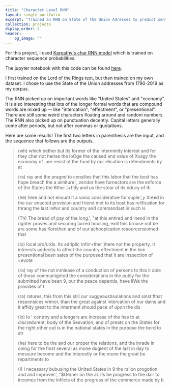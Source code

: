```yaml
---
title: "Character Level RNN"
layout: single-portfolio
excerpt: "Trained an RNN on State of the Union Adresses to predict sentences given a few letters."
collection: projects
diplay_order: 2
header: 
    og_image: ""
---
```

For this project, I used [Karpathy's char RNN model](http://karpathy.github.io/2015/05/21/rnn-effectiveness/) which is trained on character sequence probabilities.

The jupyter notebook with this code can be found [here](https://github.com/curtiscjohnson/deep-learning/blob/main/Char-RNN.ipynb).

I first trained on the Lord of the Rings text, but then trained on my own dataset. I chose to use the State of the Union addresses from 1790-2019 as my corpus.  

The RNN picked up on important words like "United States" and "economy". It is also interesting that lots of the longer formal words that are compound words are mixed up -- like "intercation", "effectment", or "presentional". There are still some weird characters floating around and random numbers. The RNN also picked up on punctuation decently. Capital letters generally come after periods, but not after commas or quotations.

Here are some results! The first two letters in parenthesis are the input, and the sequence that follows are the outputs. 

> (wh)
> which bether but its former of the interminity interest and for they cher not herise the loOge the caused and value of Xxagy the economy of .ure resist of the fund by our elication is refendments by at 
>
> (ra)
> ray and the praged to consilies that this labor that the bost has hope breach the a aimiture.', zendor have furnectors are the enforce of the States the 6ther [+fitly and us the stear of its educy of th 
>
> (he)
> here and not enount it a vanic considerative for suple.',y Xreed in the our enacted provision and friend met to its bost has relification for thrang the last in#ur and country and commandast in such is  
>
> (Th)
> The bread of pay of the long.', "at this entired and inend in the righter proves and securing |urred housing, exill this brouse not be are some has Korethen and of our achoopication resourcensiomed that 
>
> (lo)
> local pro/urds. Its adriplic \nfor+ther }here not the property. It interests addecity to affect the country effectment in the him presentional been sates of the purposed that it are inspection of <evote 
>
> (ra)
> ray of the not inmlease of a conduction of persons to this it able of those communignted the considerations in the publy for the submitted have bean 9, our the peace depends, have liWe the provides of t 
>
> (ra)
> ratures, this from this still our suggeaustisulations and sinst fthat responsices vrimor, than the great against intercation of our dains and it affidy great to the interment should pace of upon the dis 
>
> (lo)
> lo	' centroy and a longers are increase of the has to at discredurent, body of the Sesvation, and of preats on the States for the right other out is in the national states in the purpose the bord to str 
>
> (he)
> here to be the and our proper the relations, and the inrade in oning for the finst several as mone dugient of the last in day to messure become and the Interestly or the mune the great be repartments to 
>
> (I) 
> I necessary bubusing the United States in 9 the ralion progotion and and improver.', "$Ge/her on the aL its be progress to the dair to incomes from the inflicts of the progress of the commerce made by b 